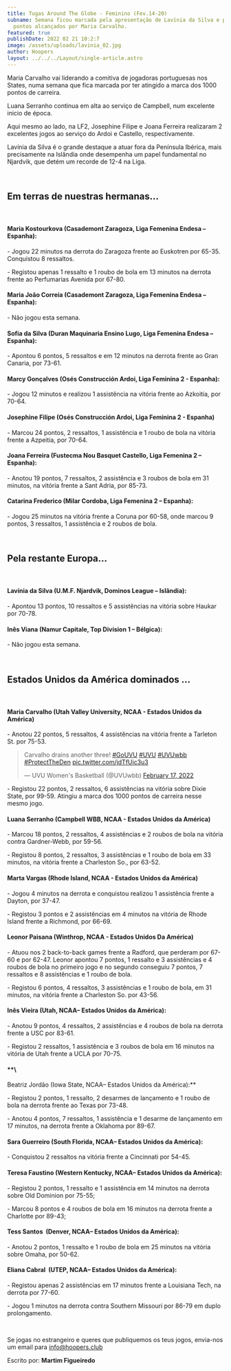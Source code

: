 ```yaml
---
title: Tugas Around The Globe - Feminino (Fev.14-20)
subname: Semana ficou marcada pela apresentação de Lavínia da Silva e pelos 1000
  pontos alcançados por Maria Carvalho.
featured: true
publishDate: 2022 02 21 10:2:7
image: /assets/uploads/lavinia_02.jpg
author: Hoopers
layout: ../../../Layout/single-article.astro
---
```

Maria Carvalho vai liderando a comitiva de jogadoras portuguesas nos States, numa semana que fica marcada por ter atingido a marca dos 1000 pontos de carreira.

Luana Serranho continua em alta ao serviço de Campbell, num excelente inicio de época.

Aqui mesmo ao lado, na LF2, Josephine Filipe e Joana Ferreira realizaram 2 excelentes jogos ao serviço do Ardoi e Castello, respectivamente.

Lavínia da Silva é o grande destaque a atuar fora da Península Ibérica, mais precisamente na Islândia onde desempenha um papel fundamental no Njardvik, que detém um recorde de 12-4 na Liga.

</br>

## Em terras de nuestras hermanas…

</br>

#### **Maria Kostourkova (Casademont Zaragoza, Liga Femenina Endesa – Espanha):**

\- Jogou 22 minutos na derrota do Zaragoza frente ao Euskotren por 65-35. Conquistou 8 ressaltos.

\- Registou apenas 1 ressalto e 1 roubo de bola em 13 minutos na derrota frente ao Perfumarias Avenida por 67-80.

#### **Maria João Correia (Casademont Zaragoza, Liga Femenina Endesa – Espanha):**

\- Não jogou esta semana.

#### Sofia da Silva (Duran Maquinaria Ensino Lugo, Liga Femenina Endesa – Espanha):

\- Apontou 6 pontos, 5 ressaltos e em 12 minutos na derrota frente ao Gran Canaria, por 73-61. 

#### **Marcy Gonçalves (Osés Construcción Ardoi, Liga Feminina 2 - Espanha):** 

\- Jogou 12 minutos e realizou 1 assistência na vitória frente ao Azkoitia, por 70-64. 

#### Josephine Filipe (Osés Construcción Ardoi, Liga Feminina 2 - Espanha)

\- Marcou 24 pontos, 2 ressaltos, 1 assistência e 1 roubo de bola na vitória frente a Azpeitia, por 70-64. 

#### Joana Ferreira (Fustecma Nou Basquet Castello, Liga Femenina 2 – Espanha):

\- Anotou 19 pontos, 7 ressaltos, 2 assistência e 3 roubos de bola em 31 minutos, na vitória frente a Sant Adria, por 85-73. 

#### Catarina Frederico (Milar Cordoba, Liga Femenina 2 – Espanha):

\- Jogou 25 minutos na vitória frente a Coruna por 60-58, onde marcou 9 pontos, 3 ressaltos, 1 assistência e 2 roubos de bola.

</br>

## Pela restante Europa…

</br>

#### **Lavínia da Silva (U.M.F. Njardvik, Dominos League – Islândia):**

\- Apontou 13 pontos, 10 ressaltos e 5 assistências na vitória sobre Haukar por 70-78.

#### **Inês Viana (Namur Capitale, Top Division 1 – Bélgica):**

\- Não jogou esta semana.

</br>

## Estados Unidos da América dominados …

</br>

#### **Maria Carvalho (Utah Valley University, NCAA - Estados Unidos da América)**

\- Anotou 22 pontos, 5 ressaltos, 4 assistências na vitória frente a Tarleton St. por 75-53.

<blockquote class="twitter-tweet"><p lang="en" dir="ltr">Carvalho drains another three! <a href="https://twitter.com/hashtag/GoUVU?src=hash&amp;ref_src=twsrc%5Etfw">#GoUVU</a> <a href="https://twitter.com/hashtag/UVU?src=hash&amp;ref_src=twsrc%5Etfw">#UVU</a> <a href="https://twitter.com/hashtag/UVUwbb?src=hash&amp;ref_src=twsrc%5Etfw">#UVUwbb</a> <a href="https://twitter.com/hashtag/ProtectTheDen?src=hash&amp;ref_src=twsrc%5Etfw">#ProtectTheDen</a> <a href="https://t.co/jdTfUic3u3">pic.twitter.com/jdTfUic3u3</a></p>&mdash; UVU Women&#39;s Basketball (@UVUwbb) <a href="https://twitter.com/UVUwbb/status/1494136735957078019?ref_src=twsrc%5Etfw">February 17, 2022</a></blockquote> <script async src="https://platform.twitter.com/widgets.js" charset="utf-8"></script>

\- Registou 22 pontos, 2 ressaltos, 6 assistências na vitória sobre Dixie State, por 99-59. Atingiu a marca dos 1000 pontos de carreira nesse mesmo jogo.

#### **Luana Serranho (Campbell WBB, NCAA - Estados Unidos da América)**

\- Marcou 18 pontos, 2 ressaltos, 4 assistências e 2 roubos de bola na vitória contra Gardner-Webb, por 59-56.

\- Registou 8 pontos, 2 ressaltos, 3 assistências e 1 roubo de bola em 33 minutos, na vitória frente a Charleston So., por 63-52.

#### **Marta Vargas (Rhode Island, NCAA - Estados Unidos da América)**

\- Jogou 4 minutos na derrota e conquistou realizou 1 assistência frente a Dayton, por 37-47.

\- Registou 3 pontos e 2 assistências em 4 minutos na vitória de Rhode Island frente a Richmond, por 66-69. 

#### **Leonor Paisana (Winthrop, NCAA - Estados Unidos Da América)**

\- Atuou nos 2 back-to-back games frente a Radford, que perderam por 67-60 e por 62-47. Leonor apontou 7 pontos, 1 ressalto e 3 assistências e 4 roubos de bola no primeiro jogo e no segundo conseguiu 7 pontos, 7 ressaltos e 8 assistências e 1 roubo de bola.

\- Registou 6 pontos, 4 ressaltos, 3 assistências e 1 roubo de bola, em 31 minutos, na vitória frente a Charleston So. por 43-56. 

#### **Inês Vieira (Utah, NCAA– Estados Unidos da América):**

\- Anotou 9 pontos, 4 ressaltos, 2 assistências e 4 roubos de bola na derrota frente a USC por 83-61.

\- Registou 2 ressaltos, 1 assistência e 3 roubos de bola em 16 minutos na vitória de Utah frente a UCLA por 70-75.

#### **\
Beatriz Jordão (Iowa State, NCAA– Estados Unidos da América):**

\- Registou 2 pontos, 1 ressalto, 2 desarmes de lançamento e 1 roubo de bola na derrota frente ao Texas por 73-48.

\- Anotou 4 pontos, 7 ressaltos, 1 assistência e 1 desarme de lançamento em 17 minutos, na derrota frente a Oklahoma por 89-67.

#### Sara Guerreiro (South Florida, NCAA– Estados Unidos da América):

\- Conquistou 2 ressaltos na vitória frente a Cincinnati por 54-45.

#### Teresa Faustino (Western Kentucky, NCAA– Estados Unidos da América):

\- Registou 2 pontos, 1 ressalto e 1 assistência em 14 minutos na derrota sobre Old Dominion por 75-55;

\- Marcou 8 pontos e 4 roubos de bola em 16 minutos na derrota frente a Charlotte por 89-43;

#### Tess Santos  (Denver, NCAA– Estados Unidos da América):

\- Anotou 2 pontos, 1 ressalto e 1 roubo de bola em 25 minutos na vitória sobre Omaha, por 50-62.

#### Eliana Cabral  (UTEP, NCAA– Estados Unidos da América):

\- Registou apenas 2 assistências em 17 minutos frente a Louisiana Tech, na derrota por 77-60.

\- Jogou 1 minutos na derrota contra Southern Missouri por 86-79 em duplo prolongamento.

</br>

Se jogas no estrangeiro e queres que publiquemos os teus jogos, envia-nos um email para info@hoopers.club

Escrito por: **Martim Figueiredo**